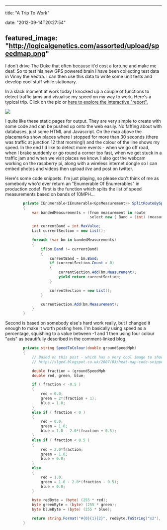 
---
title: "A Trip To Work"

date: "2012-09-14T20:27:54"

featured_image: "http://logicalgenetics.com/assorted/upload/speedmap.png"
---


I don't drive The Duke that often because it'd cost a fortune and make me deaf. So to test his new GPS powered brain I have been collecting test data in Vinny the Vectra. I can then use this data to write some unit tests and develop cool stuff while stationary.

In a slack moment at work today I knocked up a couple of functions to detect traffic jams and visualise my speed on my way to work. Here's a typical trip. Click on the pic or <a href="http://logicalgenetics.com/assorted/upload/VinnyLog20120914.html">here to explore the interactive "report".</a>

<a href="http://logicalgenetics.com/assorted/upload/VinnyLog20120914.html"> <img src="/images/a-trip-to-work/speedmap.png"/>
</a>

I quite like these static pages for output. They are very simple to create with some code and can be pushed up onto the web easily. No faffing about with databases, just some HTML and Javascript. On the map above the placemarks show places where I stopped for more than 30 seconds (there was traffic at junction 12 that morning!) and the colour of the line shows my speed. In the end I'd like to detect more events - when we go off road, when I brake suddenly or go round a corner too fast, when we get stuck in a traffic jam and when we visit places we know. I also got the webcam working on the raspberry pi, along with a wireless internet dongle so I can embed photos and videos then upload *live* and post on twitter.

Here's some code snippets. I'm just playing, so please don't think of me as somebody who'd ever return an "Enumerable Of Enumerables" in production code!  First is the function which splits the list of speed measurements based on bands of 10MPH...
```csharp
        private IEnumerable<IEnumerable<GpsMeasurement>> SplitRouteBySpeed(IEnumerable route)
        {
            var bandedMeasurements = (from measurement in route
                                      select new { Band = (int) (measurement.GroundSpeedMph/10), Measurement = measurement }).ToList();

            int currentBand = int.MaxValue;
            List currentSection = new List();

            foreach (var bm in bandedMeasurements)
            {
                if(bm.Band != currentBand)
                {
                    currentBand = bm.Band;
                    if (currentSection.Count > 0)
                    {
                        currentSection.Add(bm.Measurement);
                        yield return currentSection;
                    }

                    currentSection = new List();
                }

                currentSection.Add(bm.Measurement);
            }
        }

```
Second is based on somebody else's hard work really, but I changed it enough to make it worth posting here.  I'm basically using speed as a percentage, squishing to a value between -1 and 1 then using four colour "axis" as beautifully described in the comment-linked blog.
```csharp
        private string SpeedToColour(double groundSpeedMph)
        {
            // Based on this post - which has a very cool image to show what we're doing.
            // http://slged.blogspot.co.uk/2007/03/heat-map-code-snippet.html

            double fraction = (groundSpeedMph             
            double red, green, blue;

            if ( fraction < -0.5 )
            {
                red = 0.0;
                green = 2*(fraction + 1);
                blue = 1.0;
            }
            else if ( fraction < 0 )
            {
                red = 0.0;
                green = 1.0;
                blue = 1.0 - 2.0*(fraction + 0.5);
            }
            else if ( fraction < 0.5 )
            {
                red = 2.0*fraction;
                green = 1.0;
                blue = 0.0;
            }
            else
            {
                red = 1.0;
                green = 1.0 - 2.0*(fraction - 0.5);
                blue = 0.0;
            }

            byte redByte = (byte) (255 * red);
            byte greenByte = (byte) (255 * green);
            byte blueByte = (byte) (255 * blue);

            return string.Format("#{0}{1}{2}", redByte.ToString("x2"), greenByte.ToString("x2"), blueByte.ToString("x2"));
        }

```
